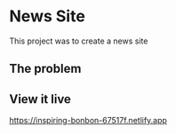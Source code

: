 # News Site

This project was to create a news site

## The problem



## View it live
https://inspiring-bonbon-67517f.netlify.app 
